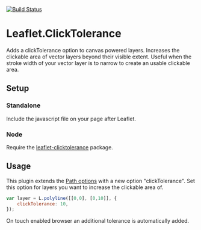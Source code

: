 [![Build Status](https://travis-ci.org/geoloep/Leaflet.ClickTolerance.svg?branch=master)](https://travis-ci.org/geoloep/Leaflet.ClickTolerance)
# Leaflet.ClickTolerance
Adds a clickTolerance option to canvas powered layers. Increases the clickable area of vector layers beyond their visible extent. Useful when the stroke width of your vector layer is to narrow to create an usable clickable area.

## Setup

### Standalone
Include the javascript file on your page after Leaflet.

### Node
Require the [leaflet-clicktolerance](https://www.npmjs.com/package/leaflet-clicktolerance) package.

## Usage
This plugin extends the [Path options](http://leafletjs.com/reference-1.0.3.html#path) with a new option "clickTolerance". Set this option for layers you want to increase the clickable area of.

```javascript
var layer = L.polyline([[0,0], [0,10]], {
    clickTolerance: 10,
});
```

On touch enabled browser an additional tolerance is automatically added.